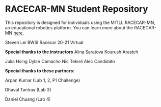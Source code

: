 # RACECAR-MN Student Repository
This repository is designed for individuals using the MITLL RACECAR-MN, an educational robotics platform.  You can learn more about the RACECAR-MN [here](https://mitll-racecar-mn.readthedocs.io/en/latest/index.html).

Steven Lei BWSI Racecar 20-21 Virtual

**Special thanks to the instructors**
Alina Saratova
Kourush Arasteh

Julia Hsing
Dylan Camacho
Nic Tekieli
Alec Candidato


**Special thanks to these partners:**

Arpan Kumar (Lab 1, 2, P1 Challenge)

Dhaval Tantray (Lab 3)

Daniel Chuang (Lab 4)